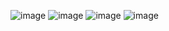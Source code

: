![image](https://github.com/rolando1803/bigdata/assets/55965131/ee109ba0-c1df-45ff-8582-26c89f27adb0)
![image](https://github.com/rolando1803/bigdata/assets/55965131/fca30f74-ed3c-4534-9b05-7d06a3fc3679)
![image](https://github.com/rolando1803/bigdata/assets/55965131/59dfda59-1382-4c86-b7d4-be32e2f4310d)
![image](https://github.com/rolando1803/bigdata/assets/55965131/15dcad2f-dcb2-48f2-99d7-d90eb383182a)
